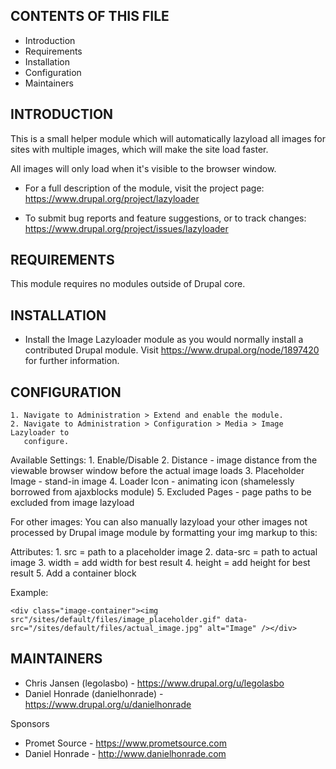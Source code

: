 CONTENTS OF THIS FILE
---------------------

 * Introduction
 * Requirements
 * Installation
 * Configuration
 * Maintainers


INTRODUCTION
------------

This is a small helper module which will automatically lazyload all images for
sites with multiple images, which will make the site load faster.

All images will only load when it's visible to the browser window.

 * For a full description of the module, visit the project page:
   https://www.drupal.org/project/lazyloader

 * To submit bug reports and feature suggestions, or to track changes:
   https://www.drupal.org/project/issues/lazyloader


REQUIREMENTS
------------

This module requires no modules outside of Drupal core.


INSTALLATION
------------

 * Install the Image Lazyloader module as you would normally install a
   contributed Drupal module. Visit
   https://www.drupal.org/node/1897420 for further information.


CONFIGURATION
-------------

    1. Navigate to Administration > Extend and enable the module.
    2. Navigate to Administration > Configuration > Media > Image Lazyloader to
       configure.

Available Settings:
    1. Enable/Disable
    2. Distance - image distance from the viewable browser window before the
       actual image loads
    3. Placeholder Image - stand-in image
    4. Loader Icon - animating icon (shamelessly borrowed from ajaxblocks module)
    5. Excluded Pages - page paths to be excluded from image lazyload

For other images:
You can also manually lazyload your other images not processed by Drupal image
module by formatting your img markup to this:

Attributes:
    1. src = path to a placeholder image
    2. data-src = path to actual image
    3. width = add width for best result
    4. height = add height for best result
    5. Add a container block

Example:

```
<div class="image-container"><img src"/sites/default/files/image_placeholder.gif" data-src="/sites/default/files/actual_image.jpg" alt="Image" /></div>
```


MAINTAINERS
-----------

 * Chris Jansen (legolasbo) - https://www.drupal.org/u/legolasbo
 * Daniel Honrade (danielhonrade) - https://www.drupal.org/u/danielhonrade

Sponsors

 * Promet Source - https://www.prometsource.com
 * Daniel Honrade - http://www.danielhonrade.com
